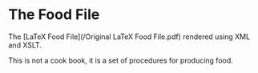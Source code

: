 The Food File
========

The [LaTeX Food File](/Original LaTeX Food File.pdf) rendered using XML and XSLT.

This is not a cook book, it is a set of procedures for producing food.
